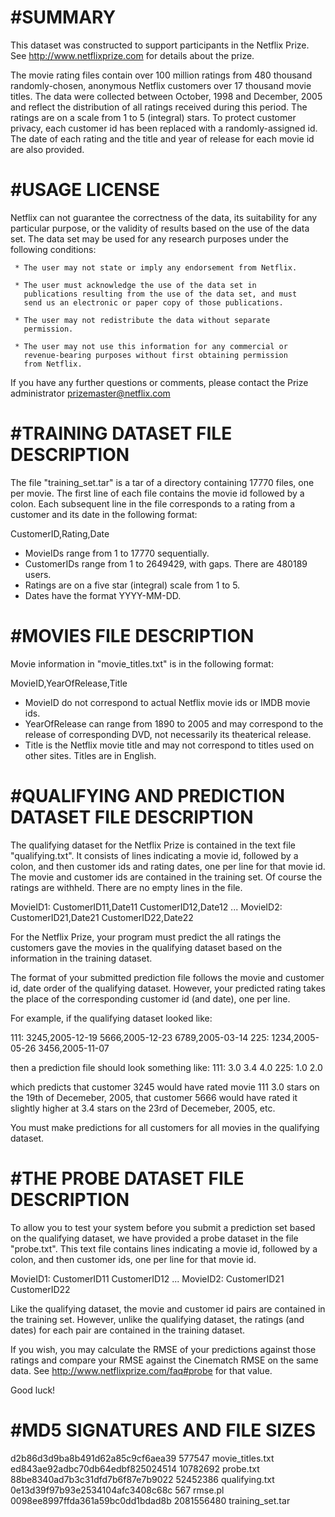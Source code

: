 #SUMMARY
================================================================================

This dataset was constructed to support participants in the Netflix Prize.  See
http://www.netflixprize.com for details about the prize.

The movie rating files contain over 100 million ratings from 480 thousand
randomly-chosen, anonymous Netflix customers over 17 thousand movie titles.  The
data were collected between October, 1998 and December, 2005 and reflect the
distribution of all ratings received during this period.  The ratings are on a
scale from 1 to 5 (integral) stars. To protect customer privacy, each customer
id has been replaced with a randomly-assigned id.  The date of each rating and
the title and year of release for each movie id are also provided.


#USAGE LICENSE
================================================================================

Netflix can not guarantee the correctness of the data, its suitability for any
particular purpose, or the validity of results based on the use of the data set.
The data set may be used for any research purposes under the following
conditions:

     * The user may not state or imply any endorsement from Netflix.

     * The user must acknowledge the use of the data set in
       publications resulting from the use of the data set, and must
       send us an electronic or paper copy of those publications.

     * The user may not redistribute the data without separate
       permission.

     * The user may not use this information for any commercial or
       revenue-bearing purposes without first obtaining permission
       from Netflix.

If you have any further questions or comments, please contact the Prize
administrator <prizemaster@netflix.com>


#TRAINING DATASET FILE DESCRIPTION
================================================================================

The file "training_set.tar" is a tar of a directory containing 17770 files, one
per movie.  The first line of each file contains the movie id followed by a
colon.  Each subsequent line in the file corresponds to a rating from a customer
and its date in the following format:

CustomerID,Rating,Date

- MovieIDs range from 1 to 17770 sequentially.
- CustomerIDs range from 1 to 2649429, with gaps. There are 480189 users.
- Ratings are on a five star (integral) scale from 1 to 5.
- Dates have the format YYYY-MM-DD.

#MOVIES FILE DESCRIPTION
================================================================================

Movie information in "movie_titles.txt" is in the following format:

MovieID,YearOfRelease,Title

- MovieID do not correspond to actual Netflix movie ids or IMDB movie ids.
- YearOfRelease can range from 1890 to 2005 and may correspond to the release of
  corresponding DVD, not necessarily its theaterical release.
- Title is the Netflix movie title and may not correspond to
  titles used on other sites.  Titles are in English.


#QUALIFYING AND PREDICTION DATASET FILE DESCRIPTION
================================================================================

The qualifying dataset for the Netflix Prize is contained in the text file
"qualifying.txt".  It consists of lines indicating a movie id, followed by a
colon, and then customer ids and rating dates, one per line for that movie id.
The movie and customer ids are contained in the training set.  Of course the
ratings are withheld. There are no empty lines in the file.

MovieID1:
CustomerID11,Date11
CustomerID12,Date12
...
MovieID2:
CustomerID21,Date21
CustomerID22,Date22

For the Netflix Prize, your program must predict the all ratings the customers
gave the movies in the qualifying dataset based on the information in the
training dataset.

The format of your submitted prediction file follows the movie and customer id,
date order of the qualifying dataset.  However, your predicted rating takes the
place of the corresponding customer id (and date), one per line.

For example, if the qualifying dataset looked like:

111:
3245,2005-12-19
5666,2005-12-23
6789,2005-03-14
225:
1234,2005-05-26
3456,2005-11-07

then a prediction file should look something like:
111:
3.0
3.4
4.0
225:
1.0
2.0

which predicts that customer 3245 would have rated movie 111 3.0 stars on the
19th of Decemeber, 2005, that customer 5666 would have rated it slightly higher
at 3.4 stars on the 23rd of Decemeber, 2005, etc.

You must make predictions for all customers for all movies in the qualifying
dataset.

#THE PROBE DATASET FILE DESCRIPTION
================================================================================

To allow you to test your system before you submit a prediction set based on the
qualifying dataset, we have provided a probe dataset in the file "probe.txt".
This text file contains lines indicating a movie id, followed by a colon, and
then customer ids, one per line for that movie id.

MovieID1:
CustomerID11
CustomerID12
...
MovieID2:
CustomerID21
CustomerID22

Like the qualifying dataset, the movie and customer id pairs are contained in
the training set.  However, unlike the qualifying dataset, the ratings (and
dates) for each pair are contained in the training dataset.

If you wish, you may calculate the RMSE of your predictions against those
ratings and compare your RMSE against the Cinematch RMSE on the same data.  See
http://www.netflixprize.com/faq#probe for that value.


Good luck!


#MD5 SIGNATURES AND FILE SIZES
================================================================================

d2b86d3d9ba8b491d62a85c9cf6aea39        577547 movie_titles.txt
ed843ae92adbc70db64edbf825024514      10782692 probe.txt
88be8340ad7b3c31dfd7b6f87e7b9022      52452386 qualifying.txt
0e13d39f97b93e2534104afc3408c68c           567 rmse.pl
0098ee8997ffda361a59bc0dd1bdad8b    2081556480 training_set.tar
